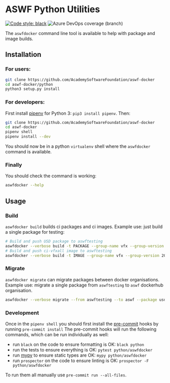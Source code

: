 # ASWF Python Utilities
[![Code style: black](https://img.shields.io/badge/code%20style-black-000000.svg)](https://github.com/psf/black) ![Azure DevOps coverage (branch)](https://img.shields.io/azure-devops/coverage/aloysbaillet/ASWF/4/add-migrate-script)

The `aswfdocker` command line tool is available to help with package and image builds.

## Installation

### For users:
```bash
git clone https://github.com/AcademySoftwareFoundation/aswf-docker
cd aswf-docker/python
python3 setup.py install
```

### For developers:
First install [pipenv](https://github.com/pypa/pipenv) for Python 3: `pip3 install pipenv`.
Then:
```bash
git clone https://github.com/AcademySoftwareFoundation/aswf-docker
cd aswf-docker
pipenv shell
pipenv install --dev
```
You should now be in a python `virtualenv` shell where the `aswfdocker` command is available.

### Finally
You should check the command is working:
```bash
aswfdocker --help
```

## Usage
### Build
`aswfdocker build` builds ci packages and ci images.
Example use: just build a single package for testing:
```bash
# Build and push USD package to aswftesting
aswfdocker --verbose build -t PACKAGE --group-name vfx --group-version 2019 --target usd --push
# Build and push ci-vfxall image to aswftesting
aswfdocker --verbose build -t IMAGE --group-name vfx --group-version 2019 --target vfxall --push
```

### Migrate
`aswfdocker migrate` can migrate packages between docker organisations.
Example use: migrate a single package from `aswftesting` to `aswf` dockerhub organisation.
```bash
aswfdocker --verbose migrate --from aswftesting --to aswf --package usd
```

### Development

Once in the `pipenv shell` you should first install the [pre-commit](https://pre-commit.com/) hooks by running `pre-commit install`
The pre-commit hooks will run the following commands, which can be run individually as well:
* run `black` on the code to ensure formatting is OK: `black python`
* run the tests to ensure everything is OK: `pytest python/aswfdocker`
* run [mypy](http://mypy-lang.org/) to ensure static types are OK: `mypy python/aswfdocker`
* run `prospector` on the code to ensure linting is OK: `prospector -F python/aswfdocker`

To run them all manually use `pre-commit run --all-files`.
